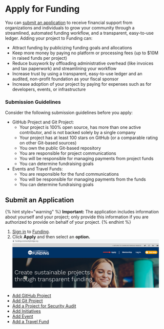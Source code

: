 # Apply for Funding

You can [submit an application](./#ApplyforFunding-SubmitanApplication) to receive financial support from organizations and individuals to grow your community through a streamlined, automated funding workflow, and a transparent, easy-to-use ledger. Adding your project to  Funding can:

* Attract funding by publicizing funding goals and allocations
* Keep more money by paying no platform or processing fees \(up to $10M in raised funds per project\)
* Reduce busywork by offloading administrative overhead \(like invoices and tax paperwork\) and streamlining your workflow
* Increase trust by using a transparent, easy-to-use ledger and an audited, non-profit foundation as your fiscal sponsor
* Increase adoption of your project by paying for expenses such as for developers, events, or infrastructure

### Submission Guidelines

Consider the following submission guidelines before you apply:

* GitHub Project and Git Project:
  * Your project is 100% open source, has more than one active contributor, and is not backed solely by a single company
  * Your project has at least 100 stars on GitHub \(or a comparable rating on other Git-based sources\)
  * You own the public Git-based repository
  * You are responsible for project communications
  * You will be responsible for managing payments from project funds
  * You can determine fundraising goals
* Events and Travel Funds:
  * You are responsible for the fund communications
  * You will be responsible for managing payments from the funds
  * You can determine fundraising goals

## Submit an Application <a id="ApplyforFunding-SubmitanApplication"></a>

{% hint style="warning" %}
**Important:** The application includes information about yourself and your project; only provide this information if you are authorized to provide on behalf of your project.
{% endhint %}

1. [Sign in](../../../sso/sign-in/) to [Funding](https://funding.communitybridge.org/).
2. Click **Apply** and then select an **option.** ![](../../../.gitbook/assets/7418532.png)

* [Add GitHub Project](add-a-github-project.md)
* [Add Git Project](add-a-git-project.md)
* [Add a Project for Security Audit](add-a-project-for-security-audit.md)
* [Add Initiatives](add-initiatives.md)
* [Add Event](add-an-event.md)
* [Add a Travel Fund](add-a-travel-fund.md)

